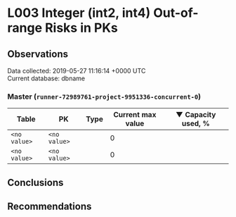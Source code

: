 # L003 Integer (int2, int4) Out-of-range Risks in PKs #

## Observations ##
Data collected: 2019-05-27 11:16:14 +0000 UTC  
Current database: dbname  



### Master (`runner-72989761-project-9951336-concurrent-0`) ###
| Table | PK | Type | Current max value | &#9660;&nbsp;Capacity used, % |
|------|----|------|-------------------|-------------------------------|
|`<no value>` | `<no value>` | <no value> |0 | <no value>|
|`<no value>` | `<no value>` | <no value> |0 | <no value>|


## Conclusions ##


## Recommendations ##
